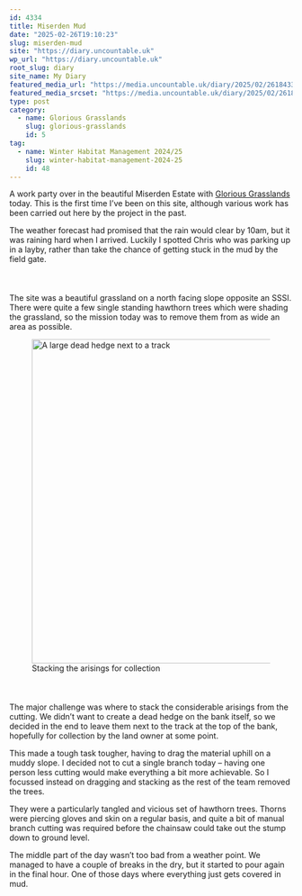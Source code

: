 ```yaml
---
id: 4334
title: Miserden Mud
date: "2025-02-26T19:10:23"
slug: miserden-mud
site: "https://diary.uncountable.uk"
wp_url: "https://diary.uncountable.uk"
root_slug: diary
site_name: My Diary
featured_media_url: "https://media.uncountable.uk/diary/2025/02/26184334/IMG20250226144228.webp"
featured_media_srcset: "https://media.uncountable.uk/diary/2025/02/26184334/IMG20250226144228-300x169.webp 300w, https://media.uncountable.uk/diary/2025/02/26184334/IMG20250226144228-1024x576.webp 1024w, https://media.uncountable.uk/diary/2025/02/26184334/IMG20250226144228-150x150.webp 150w, https://media.uncountable.uk/diary/2025/02/26184334/IMG20250226144228-640x360.webp 640w, https://media.uncountable.uk/diary/2025/02/26184334/IMG20250226144228.webp 1959w"
type: post
category:
  - name: Glorious Grasslands
    slug: glorious-grasslands
    id: 5
tag:
  - name: Winter Habitat Management 2024/25
    slug: winter-habitat-management-2024-25
    id: 48
---
```



<p>A work party over in the beautiful Miserden Estate with <a href="https://www.cotswolds-nl.org.uk/looking-after/our-grasslands-projects/glorious-cotswolds-grasslands/">Glorious Grasslands</a> today.  This is the first time I&#8217;ve been on this site, although various work has been carried out here by the project in the past.</p>



<p>The weather forecast had promised that the rain would clear by 10am, but it was raining hard when I arrived.  Luckily I spotted Chris who was parking up in a layby, rather than take the chance of getting stuck in the mud by the field gate.</p>


<style>.kb-row-layout-id4334_978775-58 > .kt-row-column-wrap{align-content:start;}:where(.kb-row-layout-id4334_978775-58 > .kt-row-column-wrap) > .wp-block-kadence-column{justify-content:start;}.kb-row-layout-id4334_978775-58 > .kt-row-column-wrap{column-gap:var(--global-kb-gap-md, 2rem);row-gap:var(--global-kb-gap-md, 2rem);padding-top:var(--global-kb-spacing-sm, 1.5rem);padding-bottom:var(--global-kb-spacing-sm, 1.5rem);grid-template-columns:repeat(2, minmax(0, 1fr));}.kb-row-layout-id4334_978775-58 > .kt-row-layout-overlay{opacity:0.30;}@media all and (max-width: 1024px){.kb-row-layout-id4334_978775-58 > .kt-row-column-wrap{grid-template-columns:repeat(2, minmax(0, 1fr));}}@media all and (max-width: 767px){.kb-row-layout-id4334_978775-58 > .kt-row-column-wrap{grid-template-columns:minmax(0, 1fr);}.kb-row-layout-id4334_978775-58 > .kt-row-column-wrap > .wp-block-kadence-column:nth-of-type(1){order:2;}.kb-row-layout-id4334_978775-58 > .kt-row-column-wrap > .wp-block-kadence-column:nth-of-type(2){order:1;}.kb-row-layout-id4334_978775-58 > .kt-row-column-wrap > .wp-block-kadence-column:nth-of-type(3){order:12;}.kb-row-layout-id4334_978775-58 > .kt-row-column-wrap > .wp-block-kadence-column:nth-of-type(4){order:11;}.kb-row-layout-id4334_978775-58 > .kt-row-column-wrap > .wp-block-kadence-column:nth-of-type(5){order:22;}.kb-row-layout-id4334_978775-58 > .kt-row-column-wrap > .wp-block-kadence-column:nth-of-type(6){order:21;}.kb-row-layout-id4334_978775-58 > .kt-row-column-wrap > .wp-block-kadence-column:nth-of-type(7){order:32;}.kb-row-layout-id4334_978775-58 > .kt-row-column-wrap > .wp-block-kadence-column:nth-of-type(8){order:31;}}</style><div class="kb-row-layout-wrap kb-row-layout-id4334_978775-58 alignnone wp-block-kadence-rowlayout"><div class="kt-row-column-wrap kt-has-2-columns kt-row-layout-equal kt-tab-layout-inherit kt-mobile-layout-row kt-row-valign-top">
<style>.kadence-column4334_0ddcd9-3a > .kt-inside-inner-col,.kadence-column4334_0ddcd9-3a > .kt-inside-inner-col:before{border-top-left-radius:0px;border-top-right-radius:0px;border-bottom-right-radius:0px;border-bottom-left-radius:0px;}.kadence-column4334_0ddcd9-3a > .kt-inside-inner-col{column-gap:var(--global-kb-gap-sm, 1rem);}.kadence-column4334_0ddcd9-3a > .kt-inside-inner-col{flex-direction:column;}.kadence-column4334_0ddcd9-3a > .kt-inside-inner-col > .aligncenter{width:100%;}.kadence-column4334_0ddcd9-3a > .kt-inside-inner-col:before{opacity:0.3;}.kadence-column4334_0ddcd9-3a{position:relative;}@media all and (max-width: 1024px){.kadence-column4334_0ddcd9-3a > .kt-inside-inner-col{flex-direction:column;justify-content:center;}}@media all and (max-width: 767px){.kadence-column4334_0ddcd9-3a > .kt-inside-inner-col{flex-direction:column;justify-content:center;}}</style>
<div class="wp-block-kadence-column kadence-column4334_0ddcd9-3a"><div class="kt-inside-inner-col">
<p>The site was a beautiful grassland on a north facing slope opposite an SSSI.  There were quite a few single standing hawthorn trees which were shading the grassland, so the mission today was to remove them from as wide an area as possible.</p>
</div></div>


<style>.kadence-column4334_8a88a5-cd > .kt-inside-inner-col,.kadence-column4334_8a88a5-cd > .kt-inside-inner-col:before{border-top-left-radius:0px;border-top-right-radius:0px;border-bottom-right-radius:0px;border-bottom-left-radius:0px;}.kadence-column4334_8a88a5-cd > .kt-inside-inner-col{column-gap:var(--global-kb-gap-sm, 1rem);}.kadence-column4334_8a88a5-cd > .kt-inside-inner-col{flex-direction:column;}.kadence-column4334_8a88a5-cd > .kt-inside-inner-col > .aligncenter{width:100%;}.kadence-column4334_8a88a5-cd > .kt-inside-inner-col:before{opacity:0.3;}.kadence-column4334_8a88a5-cd{position:relative;}@media all and (max-width: 1024px){.kadence-column4334_8a88a5-cd > .kt-inside-inner-col{flex-direction:column;justify-content:center;}}@media all and (max-width: 767px){.kadence-column4334_8a88a5-cd > .kt-inside-inner-col{flex-direction:column;justify-content:center;}}</style>
<div class="wp-block-kadence-column kadence-column4334_8a88a5-cd"><div class="kt-inside-inner-col">
<figure class="wp-block-image size-large"><img loading="lazy" decoding="async" width="1024" height="576" src="https://media.uncountable.uk/diary/2025/02/26184324/IMG20250226144427-1024x576.webp" alt="A large dead hedge next to a track" class="wp-image-4330" srcset="https://media.uncountable.uk/diary/2025/02/26184324/IMG20250226144427-1024x576.webp 1024w, https://media.uncountable.uk/diary/2025/02/26184324/IMG20250226144427-300x169.webp 300w, https://media.uncountable.uk/diary/2025/02/26184324/IMG20250226144427-640x360.webp 640w, https://media.uncountable.uk/diary/2025/02/26184324/IMG20250226144427.webp 1763w" sizes="auto, (max-width: 1024px) 100vw, 1024px" /><figcaption class="wp-element-caption">Stacking the arisings for collection</figcaption></figure>
</div></div>

</div></div>


<p>The major challenge was where to stack the considerable arisings from the cutting.  We didn&#8217;t want to create a dead hedge on the bank itself, so we decided in the end to leave them next to the track at the top of the bank, hopefully for collection by the land owner at some point.</p>



<p>This made a tough task tougher, having to drag the material uphill on a muddy slope.  I decided not to cut a single branch today &#8211; having one person less cutting would make everything a bit more achievable.  So I focussed instead on dragging and stacking as the rest of the team removed the trees.</p>



<p>They were a particularly tangled and vicious set of hawthorn trees.  Thorns were piercing gloves and skin on a regular basis, and quite a bit of manual branch cutting was required before the chainsaw could take out the stump down to ground level.</p>



<p>The middle part of the day wasn&#8217;t too bad from a weather point.  We managed to have a couple of breaks in the dry, but it started to pour again in the final hour.  One of those days where everything just gets covered in mud.</p>
